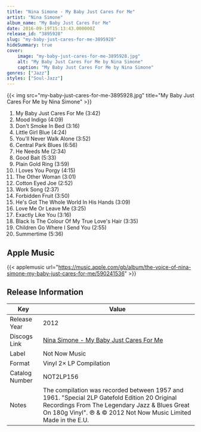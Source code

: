 ```yaml
---
title: "Nina Simone - My Baby Just Cares For Me"
artist: "Nina Simone"
album_name: "My Baby Just Cares For Me"
date: 2016-09-19T15:13:43.000000Z
release_id: "3895928"
slug: "my-baby-just-cares-for-me-3895928"
hideSummary: true
cover:
    image: "my-baby-just-cares-for-me-3895928.jpg"
    alt: "My Baby Just Cares For Me by Nina Simone"
    caption: "My Baby Just Cares For Me by Nina Simone"
genres: ["Jazz"]
styles: ["Soul-Jazz"]
---
```


{{< img src="my-baby-just-cares-for-me-3895928.jpg" title="My Baby Just Cares For Me by Nina Simone" >}}

<!-- section break -->

1. My Baby Just Cares For Me (3:42)
2. Mood Indigo (4:09)
3. Don't Smoke In Bed (3:16)
4. Little Girl Blue (4:24)
5. You'll Never Walk Alone (3:52)
6. Central Park Blues (6:56)
7. He Needs Me (2:34)
8. Good Bait (5:33)
9. Plain Gold Ring (3:59)
10. I Loves You Porgy (4:15)
11. The Other Woman (3:01)
12. Cotton Eyed Joe (2:52)
13. Work Song (2:37)
14. Forbidden Fruit (3:50)
15. He's Got The Whole World In His Hands (3:09)
16. Love Me Or Leave Me (3:25)
17. Exactly Like You (3:16)
18. Black Is The Colour Of My True Love's Hair (3:35)
19. Children Go Where I Send You (2:55)
20. Summertime (5:36)

<!-- section break -->




## Apple Music
{{< applemusic url="https://music.apple.com/gb/album/the-voice-of-nina-simone-my-baby-just-cares-for-me/590241536" >}}






## Release Information
|  Key           | Value                                                |
| ---------------| ---------------------------------------------------- |
| Release Year   | 2012                                   |
| Discogs Link   | [Nina Simone - My Baby Just Cares For Me](https://www.discogs.com/release/3895928-Nina-Simone-My-Baby-Just-Cares-For-Me) |
| Label          | Not Now Music |
| Format         | Vinyl 2× LP Compilation |
| Catalog Number | NOT2LP156 |
| Notes | The compilation was recorded between 1957 and 1961.   "Special 2LP Gatefold Edition 20 Original Recordings From The Legendary Jazz & Blues Great On 180g Vinyl".  ℗ & © 2012 Not Now Music Limited  Made in the E.U. |